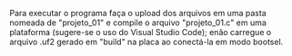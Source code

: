 Para executar o programa faça o upload dos arquivos em uma pasta nomeada de "projeto_01" e compile o arquivo "projeto_01.c"
em uma plataforma (sugere-se o uso do Visual Studio Code); enão carregue o arquivo .uf2 gerado em "build" na placa ao conectá-la em modo bootsel.
